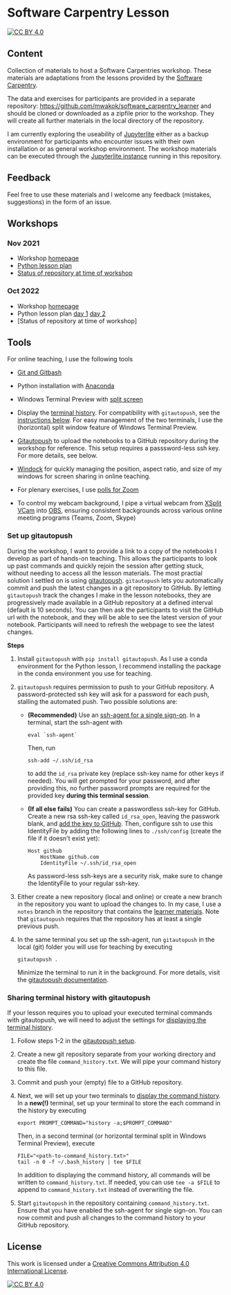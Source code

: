 # Software Carpentry Lesson

[![CC BY 4.0][cc-by-shield]][cc-by]

## Content
Collection of materials to host a Software Carpentries workshop. These materials are adaptations from the lessons provided by the [Software Carpentry](https://software-carpentry.org/lessons/).

The data and exercises for participants are provided in a separate repository: https://github.com/mwakok/software_carpentry_learner and should be cloned or downloaded as a zipfile prior to the workshop. They will create all further materials in the local directory of the repository.

I am currently exploring the useability of [Jupyterlite](https://jupyterlite.readthedocs.io/en/latest/) either as a backup environment for participants who encounter issues with their own installation or as general workshop environment. The workshop materials can be executed through the [Jupyterlite instance](https://mwakok.github.io/software_carpentries/lab/index.html) running in this repository.

## Feedback
Feel free to use these materials and I welcome any feedback (mistakes, suggestions) in the form of an issue.

## Workshops

### Nov 2021 

- Workshop [homepage](https://4turesearchdata-carpentries.github.io/2021-11-15-tudelft-online/)
- [Python lesson plan](/lesson_plans/2021_11_15_Python.md)
- [Status of repository at time of workshop](https://github.com/mwakok/software_carpentries/tree/0.0.1)

### Oct 2022

- Workshop [homepage](https://4turesearchdata-carpentries.github.io/2022-10-17-tudelft-online/)
- Python lesson plan [day 1](/lesson_plans/2022_10_17_Python1.md) [day 2](/lesson_plans/2022_10_18_Python2.md)
- [Status of repository at time of workshop]

## Tools
For online teaching, I use the following tools

- [Git and Gitbash](https://gitforwindows.org/)

- Python installation with [Anaconda](https://www.anaconda.com/products/distribution#download-section)

- Windows Terminal Preview with [split screen](https://endjin.com/blog/2020/05/5-tips-for-an-awesome-windows-terminal-experience) 

- Display the [terminal history](https://github.com/4TUResearchData-Carpentries/documentation/blob/master/command-history.md). For compatibility with `gitautopush`, see the [instructions below](#sharing-terminal-history-with-gitautopush). For easy management of the two terminals, I use the (horizontal) split window feature of Windows Terminal Preview.

- [Gitautopush](https://pypi.org/project/gitautopush/) to upload the notebooks to a GitHub repository during the workshop for reference. This setup requires a passsword-less ssh key. For more details, see below.

- [Windock](https://www.ivanyu.ca/windock) for quickly managing the position, aspect ratio, and size of my windows for screen sharing in online teaching. 

- For plenary exercises, I use [polls for Zoom](https://www.howtogeek.com/674907/how-to-create-polls-in-zoom-meetings/)

- To control my webcam background, I pipe a virtual webcam from [XSplit VCam](https://www.xsplit.com/vcam) into [OBS](https://obsproject.com/), ensuring consistent backgrounds across various online meeting programs (Teams, Zoom, Skype) 

### Set up gitautopush
During the workshop, I want to provide a link to a copy of the notebooks I develop as part of hands-on teaching. This allows the participants to look up past commands and quickly rejoin the session after getting stuck, without needing to access all the lesson materials. The most practial solution I settled on is using [gitautopush](https://pypi.org/project/gitautopush/). `gitautopush` lets you automatically commit and push the latest changes in a git repository to GitHub. By letting `gitautopush` track the changes I make in the lesson notebooks, they are progressively made available in a GitHub repository at a defined interval (default is 10 seconds). You can then ask the participants to visit the GitHub url with the notebook, and they will be able to see the latest version of your notebook. Participants will need to refresh the webpage to see the latest changes.

**Steps**
1. Install `gitautopush` with `pip install gitautopush`. As I use a conda environment for the Python lesson, I recommend installing the package in the conda environment you use for teaching.

2. `gitautopush` requires permission to push to your GitHub repository. A password-protected ssh key will ask for a password for each push, stalling the automated push. Two possible solutions are:

    - **(Recommended)** Use an [ssh-agent for a single sign-on](https://www.ssh.com/academy/ssh/agent). In a terminal, start the ssh-agent with

        ```
        eval `ssh-agent` 
        ``` 

        Then, run 
        
        ```
        ssh-add ~/.ssh/id_rsa
        ``` 

        to add the `id_rsa` private key (replace ssh-key name for other keys if needed). You will get prompted for your password, and after providing this, no further password prompts are required for the provided key **during this terminal session**.

    - **(If all else fails)** You can create a passwordless ssh-key for GitHub. Create a new rsa ssh-key called `id_rsa_open`, leaving the passwork blank, and [add the key to GitHub](https://docs.github.com/en/authentication/connecting-to-github-with-ssh/adding-a-new-ssh-key-to-your-github-account). Then, configure ssh to use this IdentityFile by adding the following lines to `./ssh/config` (create the file if it doesn't exist yet):

        ```
        Host github
            HostName github.com
            IdentityFile ~/.ssh/id_rsa_open
        ```

        As password-less ssh-keys are a security risk, make sure to change the IdentityFile to your regular ssh-key.

3. Either create a new repository (local and online) or create a new branch in the repository you want to upload the changes to. In my case, I use a `notes` branch in the repository that contains the [learner materials](https://github.com/mwakok/software_carpentry_learner). Note that `gitautopush` requires that the repository has at least a single previous push. 

4. In the same terminal you set up the ssh-agent, run `gitautopush` in the local (git) folder you will use for teaching by executing  

    ```
    gitautopush .
    ```
    Minimize the terminal to run it in the background. For more details, visit the [gitautopush documentation](https://github.com/choldgraf/gitautopush).

### Sharing terminal history with gitautopush
If your lesson requires you to upload your executed terminal commands with gitautopush, we will need to adjust the settings for [displaying the terminal history](https://github.com/4TUResearchData-Carpentries/documentation/blob/master/command-history.md). 

1. Follow steps 1-2 in the [gitautopush setup](#set-up-gitautopush).
2. Create a new git repository separate from your working directory and create the file `command_history.txt`. We will pipe your command history to this file.
3. Commit and push your (empty) file to a GitHub repository.
4. Next, we will set up your two terminals to [display the command history](https://github.com/4TUResearchData-Carpentries/documentation/blob/master/command-history.md). In a **new(!)** terminal, set up your terminal to store the each command in the history by executing

    ```{bash}
    export PROMPT_COMMAND="history -a;$PROMPT_COMMAND"
    ```

    Then, in a second terminal (or horizontal terminal split in Windows Terminal Preview), execute

    ```    
    FILE="<path-to-command_history.txt>"
    tail -n 0 -f ~/.bash_history | tee $FILE
    ```

    In addition to displaying the command history, all commands will be written to `command_history.txt`. If needed, you can use `tee -a $FILE` to append to `command_history.txt` instead of overwriting the file.

5. Start `gitautopush` in the repository containing `command_history.txt`. Ensure that you have enabled the ssh-agent for single sign-on. You can now commit and push all changes to the command history to your GitHub repository.

## License
This work is licensed under a
[Creative Commons Attribution 4.0 International License][cc-by].

[![CC BY 4.0][cc-by-image]][cc-by]

[cc-by]: http://creativecommons.org/licenses/by/4.0/
[cc-by-image]: https://i.creativecommons.org/l/by/4.0/88x31.png
[cc-by-shield]: https://img.shields.io/badge/License-CC%20BY%204.0-lightgrey.svg
